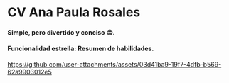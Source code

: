 # CV Ana Paula Rosales
#### Simple, pero divertido y conciso 😊.

#### Funcionalidad estrella: Resumen de habilidades.


https://github.com/user-attachments/assets/03d41ba9-19f7-4dfb-b569-62a9903012e5


